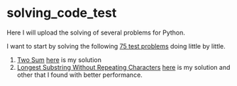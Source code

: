 # solving_code_test
Here I will upload the solving of several problems for Python.

I want to start by solving the following [75 test problems](https://leetcode.com/list/xi4ci4ig/) doing little by little. 

1. [Two Sum](https://leetcode.com/problems/two-sum/description/) [here](/1_two_sum.ipynb) is my solution
2. [Longest Substring Without Repeating Characters](https://leetcode.com/problems/longest-substring-without-repeating-characters/description/) [here](/2_Longest_substring_without_repeating_chars.ipynb) is my solution and other that I found with better performance.
